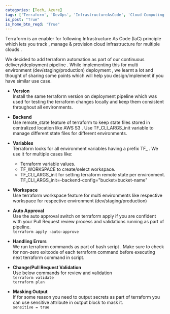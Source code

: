 ```yaml
---
categories: [Tech, Azure]
tags: ['Terraform', 'DevOps', 'InfrastructureAsCode', 'Cloud Computing']
is_post: "True"
is_home_btn_reqd: "True"
---
```


Terraform is an enabler for following Infrastructure As Code (IaC) principle which lets you track , manage & provision cloud infrastructure for multiple clouds .

We decided to add terraform automation as part of our continuous delivery/deployment pipeline . While implementing this for multi environment (dev/staging/production) deployment , we learnt a lot and thought of sharing some points which will help you design/implement if you have similar use case.

+ **Version**  
Install the same terraform version on deployment pipeline which was used for testing the terraform changes locally and keep them consistent throughout all environments.  

+ **Backend**  
Use remote_state feature of terraform to keep state files stored in centralized location like AWS S3 . Use TF_CLI_ARGS_init variable to manage different state files for different environments.  

+ **Variables**    
Terraform looks for all environment variables having a prefix TF_ . We use it for multiple cases like:  
     + Terraform variable values.
     + TF_WORKSPACE to create/select workspace.
     + TF_CLI_ARGS_init for setting terraform remote state per environment.  
          TF_CLI_ARGS_init=-backend-config="bucket=bucket-name"

+ **Workspace**  
Use terraform workspace feature for multi environments like respective workspace for respective environment (dev/staging/production)

+ **Auto Approval**  
Use the auto approval switch on terraform apply if you are confident with your Pull Request review process and validations running as part of pipeline.  
`terraform apply -auto-approve`  

+ **Handling Errors**  
We run terraform commands as part of bash script . Make sure to check for non-zero exitcode of each terraform command before executing next terraform command in script.

+ **Change/Pull Request Validation**  
Use below commands for review and validation  
`terraform validate`  
`terraform plan`  

+ **Masking Output**  
If for some reason you need to output secrets as part of terraform you can use sensitive attribute in output block to mask it.  
`sensitive = true`
